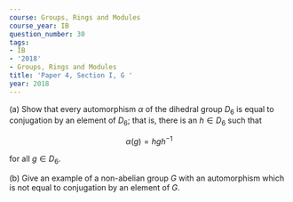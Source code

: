 ```yaml
---
course: Groups, Rings and Modules
course_year: IB
question_number: 30
tags:
- IB
- '2018'
- Groups, Rings and Modules
title: 'Paper 4, Section I, G '
year: 2018
---
```




(a) Show that every automorphism $\alpha$ of the dihedral group $D_{6}$ is equal to conjugation by an element of $D_{6}$; that is, there is an $h \in D_{6}$ such that

$$\alpha(g)=h g h^{-1}$$

for all $g \in D_{6}$.

(b) Give an example of a non-abelian group $G$ with an automorphism which is not equal to conjugation by an element of $G$.